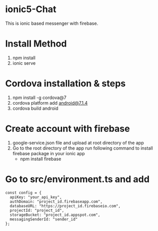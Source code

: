 # ionic5-Chat
This is ionic based messenger with firebase.

# Install Method
  1. npm install
  2. ionic serve

# Cordova installation & steps
  1. npm install -g cordova@7
  2. cordova platform add android@7.1.4
  3. cordova build android 

# Create account with firebase 
  1. google-service.json file and upload at root directory of the app
  2. Go to the root directory of the app run following command to install firebase package in your ionic app
      - npm install firebase
  
# Go to src/environment.ts and add 
    const config = {
      apiKey: "your_api_key",
      authDomain: "project_id.firebaseapp.com",
      databaseURL: "https://project_id.firebaseio.com",
      projectId: "project_id",
      storageBucket: "project_id.appspot.com",
      messagingSenderId: "sender_id"
    }; 
